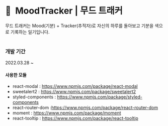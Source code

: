 # 🤩&nbsp; MoodTracker | 무드 트래커 

무드 트래커는 Mood(기분) + Tracker(추적자)로 자신의 하루를 돌아보고 기분을 색으로 기록하는 일기입니다. <br/><br/>

<!-- ### 호스팅 주소 
https://moodtracker-9a203.web.app/ <br/><br/> -->

### 개발 기간 

2022.03.28 ~

#### 사용한 모듈

- react-modal : https://www.npmjs.com/package/react-modal
- sweetalert2 : https://www.npmjs.com/package/sweetalert2
- styled-components : https://www.npmjs.com/package/styled-components
- react-router-dom :https://www.npmjs.com/package/react-router-dom
- moment : https://www.npmjs.com/package/moment
- react-tooltip : https://www.npmjs.com/package/react-tooltip

